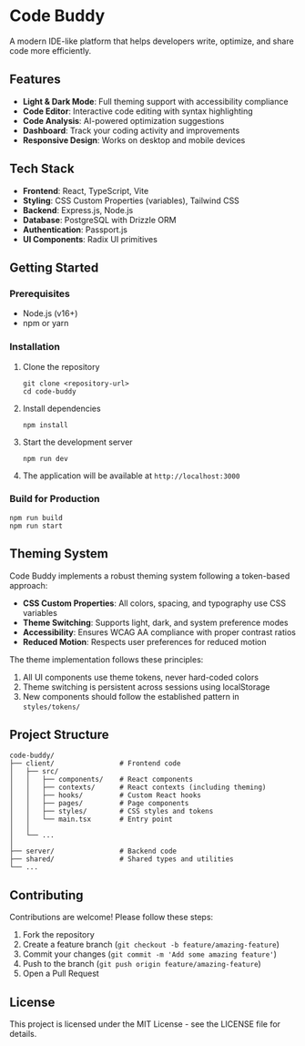 # Code Buddy

A modern IDE-like platform that helps developers write, optimize, and share code more efficiently.

## Features

- **Light & Dark Mode**: Full theming support with accessibility compliance
- **Code Editor**: Interactive code editing with syntax highlighting
- **Code Analysis**: AI-powered optimization suggestions
- **Dashboard**: Track your coding activity and improvements
- **Responsive Design**: Works on desktop and mobile devices

## Tech Stack

- **Frontend**: React, TypeScript, Vite
- **Styling**: CSS Custom Properties (variables), Tailwind CSS
- **Backend**: Express.js, Node.js
- **Database**: PostgreSQL with Drizzle ORM
- **Authentication**: Passport.js
- **UI Components**: Radix UI primitives

## Getting Started

### Prerequisites

- Node.js (v16+)
- npm or yarn

### Installation

1. Clone the repository
   ```
   git clone <repository-url>
   cd code-buddy
   ```

2. Install dependencies
   ```
   npm install
   ```

3. Start the development server
   ```
   npm run dev
   ```

4. The application will be available at `http://localhost:3000`

### Build for Production

```
npm run build
npm run start
```

## Theming System

Code Buddy implements a robust theming system following a token-based approach:

- **CSS Custom Properties**: All colors, spacing, and typography use CSS variables
- **Theme Switching**: Supports light, dark, and system preference modes
- **Accessibility**: Ensures WCAG AA compliance with proper contrast ratios
- **Reduced Motion**: Respects user preferences for reduced motion

The theme implementation follows these principles:

1. All UI components use theme tokens, never hard-coded colors
2. Theme switching is persistent across sessions using localStorage
3. New components should follow the established pattern in `styles/tokens/`

## Project Structure

```
code-buddy/
├── client/                # Frontend code
│   ├── src/
│   │   ├── components/    # React components
│   │   ├── contexts/      # React contexts (including theming)
│   │   ├── hooks/         # Custom React hooks
│   │   ├── pages/         # Page components
│   │   ├── styles/        # CSS styles and tokens
│   │   └── main.tsx       # Entry point
│   │
│   └── ...
│
├── server/                # Backend code
├── shared/                # Shared types and utilities
└── ...
```

## Contributing

Contributions are welcome! Please follow these steps:

1. Fork the repository
2. Create a feature branch (`git checkout -b feature/amazing-feature`)
3. Commit your changes (`git commit -m 'Add some amazing feature'`)
4. Push to the branch (`git push origin feature/amazing-feature`)
5. Open a Pull Request

## License

This project is licensed under the MIT License - see the LICENSE file for details. 
